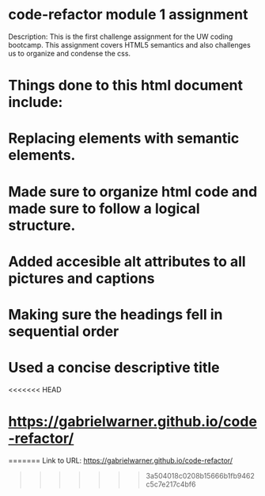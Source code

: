 # code-refactor module 1 assignment

Description: This is the first challenge assignment for the UW coding bootcamp. This assignment covers HTML5 semantics and also challenges us to organize and condense the css.

# Things done to this html document include:
# Replacing elements with semantic elements.
# Made sure to organize html code and made sure to follow a logical structure.
# Added accesible alt attributes to all pictures and captions
# Making sure the headings fell in sequential order
# Used a concise descriptive title

<<<<<<< HEAD
# https://gabrielwarner.github.io/code-refactor/

=======
Link to URL: https://gabrielwarner.github.io/code-refactor/
>>>>>>> 3a504018c0208b15666b1fb9462c5c7e217c4bf6

